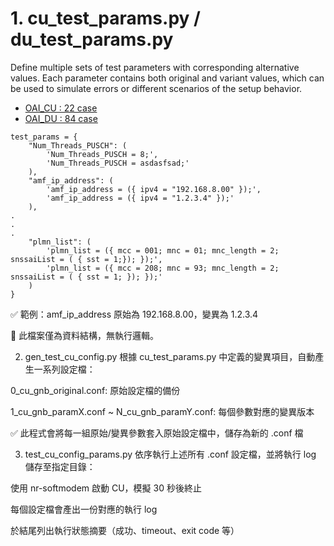 # 1. cu_test_params.py / du_test_params.py
Define multiple sets of test parameters with corresponding alternative values. Each parameter contains both original and variant values, which can be used to simulate errors or different scenarios of the setup behavior.
- [OAI_CU : 22 case](https://github.com/johnson-penguin/Integrating-Generative-AI-into-Mobile-Networking/blob/main/Scenario_Gen/cu/cu_test_params.py)
- [OAI_DU : 84 case](https://github.com/johnson-penguin/Integrating-Generative-AI-into-Mobile-Networking/blob/main/Scenario_Gen/du/du_test_params.py)

```bash=
test_params = {
    "Num_Threads_PUSCH": (
        'Num_Threads_PUSCH = 8;',
        'Num_Threads_PUSCH = asdasfsad;'
    ),
    "amf_ip_address": (
        'amf_ip_address = ({ ipv4 = "192.168.8.00" });',
        'amf_ip_address = ({ ipv4 = "1.2.3.4" });'
    ),
.
.
.
    "plmn_list": (
        'plmn_list = ({ mcc = 001; mnc = 01; mnc_length = 2; snssaiList = ( { sst = 1;}); });',
        'plmn_list = ({ mcc = 208; mnc = 93; mnc_length = 2; snssaiList = ( { sst = 1; }); });'
    )    
}
```
✅ 範例：amf_ip_address 原始為 192.168.8.00，變異為 1.2.3.4

📄 此檔案僅為資料結構，無執行邏輯。

2. gen_test_cu_config.py
根據 cu_test_params.py 中定義的變異項目，自動產生一系列設定檔：

0_cu_gnb_original.conf: 原始設定檔的備份

1_cu_gnb_paramX.conf ~ N_cu_gnb_paramY.conf: 每個參數對應的變異版本

✅ 此程式會將每一組原始/變異參數套入原始設定檔中，儲存為新的 .conf 檔

3. test_cu_config_params.py
依序執行上述所有 .conf 設定檔，並將執行 log 儲存至指定目錄：

使用 nr-softmodem 啟動 CU，模擬 30 秒後終止

每個設定檔會產出一份對應的執行 log

於結尾列出執行狀態摘要（成功、timeout、exit code 等）
